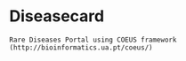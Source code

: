 Diseasecard
===========

    Rare Diseases Portal using COEUS framework (http://bioinformatics.ua.pt/coeus/)